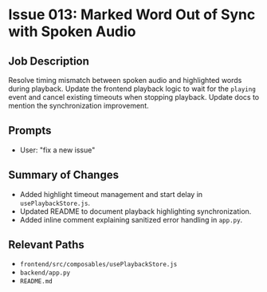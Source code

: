 # Issue 013: Marked Word Out of Sync with Spoken Audio

## Job Description

Resolve timing mismatch between spoken audio and highlighted words during playback. Update the frontend playback logic to wait for the `playing` event and cancel existing timeouts when stopping playback. Update docs to mention the synchronization improvement.

## Prompts

- User: "fix a new issue"

## Summary of Changes

- Added highlight timeout management and start delay in `usePlaybackStore.js`.
- Updated README to document playback highlighting synchronization.
- Added inline comment explaining sanitized error handling in `app.py`.

## Relevant Paths

- `frontend/src/composables/usePlaybackStore.js`
- `backend/app.py`
- `README.md`
